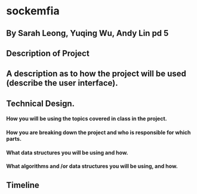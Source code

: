 # sockemfia

## By Sarah Leong, Yuqing Wu, Andy Lin pd 5
## Description of Project

## A description as to how the project will be used (describe the user interface).
## Technical Design. 
   #### How you will be using the topics covered in class in the project.
   #### How you are breaking down the project and who is responsible for which parts.
   #### What data structures you will be using and how.
   #### What algorithms and /or data structures you will be using, and how.

## Timeline 

